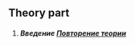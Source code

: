 ## Theory part

1. ##### Введение [Повторение теории](https://github.com/furytale/js-lessons/blob/master/theory/BASIC.md)

